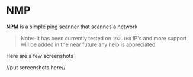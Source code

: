 # NMP
<b>NPM</b> is a simple ping scanner that scannes a network 

>Note:-It has been currently tested on `192.168` IP's and more 
> support will be added in the near future any help is appreciated

Here are a few screenshots

//put screenshots here//
